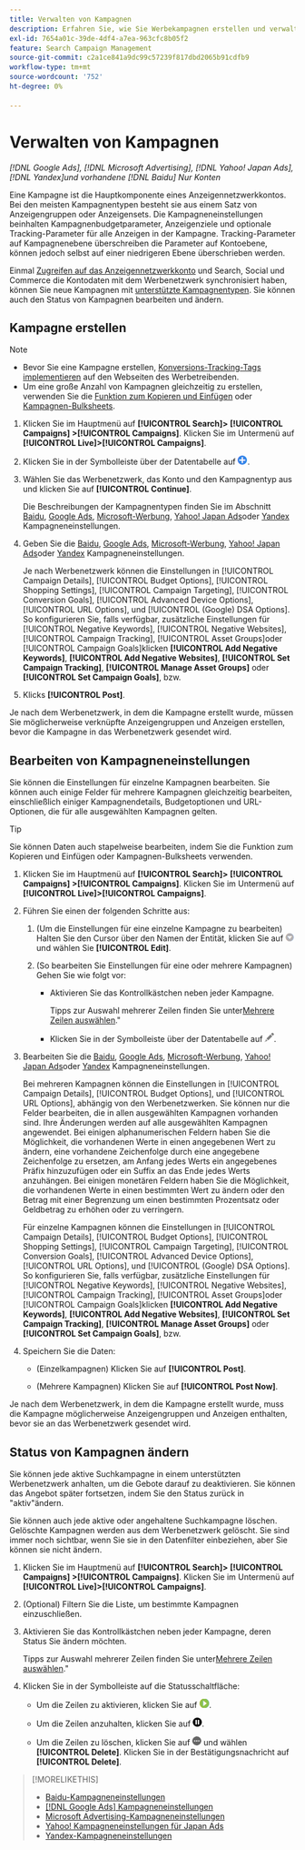 ```yaml
---
title: Verwalten von Kampagnen
description: Erfahren Sie, wie Sie Werbekampagnen erstellen und verwalten.
exl-id: 7654a01c-39de-4df4-a7ea-963cfc8b05f2
feature: Search Campaign Management
source-git-commit: c2a1ce841a9dc99c57239f817dbd2065b91cdfb9
workflow-type: tm+mt
source-wordcount: '752'
ht-degree: 0%

---
```


# Verwalten von Kampagnen

*[!DNL Google Ads], [!DNL Microsoft Advertising], [!DNL Yahoo! Japan Ads], [!DNL Yandex]und vorhandene [!DNL Baidu] Nur Konten*

Eine Kampagne ist die Hauptkomponente eines Anzeigennetzwerkkontos. Bei den meisten Kampagnentypen besteht sie aus einem Satz von Anzeigengruppen oder Anzeigensets. Die Kampagneneinstellungen beinhalten Kampagnenbudgetparameter, Anzeigenziele und optionale Tracking-Parameter für alle Anzeigen in der Kampagne. Tracking-Parameter auf Kampagnenebene überschreiben die Parameter auf Kontoebene, können jedoch selbst auf einer niedrigeren Ebene überschrieben werden.

Einmal [Zugreifen auf das Anzeigennetzwerkkonto](/help/search-social-commerce/campaign-management/accounts/ad-network-account-manage.md) und Search, Social und Commerce die Kontodaten mit dem Werbenetzwerk synchronisiert haben, können Sie neue Kampagnen mit [unterstützte Kampagnentypen](/help/search-social-commerce/introduction/supported-inventory.md). Sie können auch den Status von Kampagnen bearbeiten und ändern.

## Kampagne erstellen

>[!NOTE]
>
>* Bevor Sie eine Kampagne erstellen, [Konversions-Tracking-Tags implementieren](/help/search-social-commerce/tracking/conversion-tracking-about.md) auf den Webseiten des Werbetreibenden.
>* Um eine große Anzahl von Kampagnen gleichzeitig zu erstellen, verwenden Sie die [Funktion zum Kopieren und Einfügen](/help/search-social-commerce/campaign-management/campaigns/copy-paste.md) oder [Kampagnen-Bulksheets](/help/search-social-commerce/campaign-management/bulksheets/bulksheet-about.md).

1. Klicken Sie im Hauptmenü auf **[!UICONTROL Search]> [!UICONTROL Campaigns] >[!UICONTROL Campaigns]**. Klicken Sie im Untermenü auf **[!UICONTROL Live]>[!UICONTROL Campaigns]**.

1. Klicken Sie in der Symbolleiste über der Datentabelle auf ![Erstellen](/help/search-social-commerce/assets/add.png "Erstellen").

1. Wählen Sie das Werbenetzwerk, das Konto und den Kampagnentyp aus und klicken Sie auf **[!UICONTROL Continue]**.

   Die Beschreibungen der Kampagnentypen finden Sie im Abschnitt [Baidu](/help/search-social-commerce/campaign-management/campaigns/campaign-settings-baidu.md), [Google Ads](/help/search-social-commerce/campaign-management/campaigns/campaign-settings-google.md), [Microsoft-Werbung](/help/search-social-commerce/campaign-management/campaigns/campaign-settings-microsoft.md), [Yahoo! Japan Ads](/help/search-social-commerce/campaign-management/campaigns/campaign-settings-yahoo-japan.md)oder [Yandex](/help/search-social-commerce/campaign-management/campaigns/campaign-settings-yandex.md) Kampagneneinstellungen.

1. Geben Sie die [Baidu](/help/search-social-commerce/campaign-management/campaigns/campaign-settings-baidu.md), [Google Ads](/help/search-social-commerce/campaign-management/campaigns/campaign-settings-google.md), [Microsoft-Werbung](/help/search-social-commerce/campaign-management/campaigns/campaign-settings-microsoft.md), [Yahoo! Japan Ads](/help/search-social-commerce/campaign-management/campaigns/campaign-settings-yahoo-japan.md)oder [Yandex](/help/search-social-commerce/campaign-management/campaigns/campaign-settings-yandex.md) Kampagneneinstellungen.

   Je nach Werbenetzwerk können die Einstellungen in [!UICONTROL Campaign Details], [!UICONTROL Budget Options], [!UICONTROL Shopping Settings], [!UICONTROL Campaign Targeting], [!UICONTROL Conversion Goals], [!UICONTROL Advanced Device Options], [!UICONTROL URL Options], und [!UICONTROL (Google) DSA Options]. So konfigurieren Sie, falls verfügbar, zusätzliche Einstellungen für [!UICONTROL Negative Keywords], [!UICONTROL Negative Websites], [!UICONTROL Campaign Tracking], [!UICONTROL Asset Groups]oder [!UICONTROL Campaign Goals]klicken **[!UICONTROL Add Negative Keywords]**, **[!UICONTROL Add Negative Websites]**, **[!UICONTROL Set Campaign Tracking]**, **[!UICONTROL Manage Asset Groups]** oder **[!UICONTROL Set Campaign Goals]**, bzw.

1. Klicks **[!UICONTROL Post]**.

Je nach dem Werbenetzwerk, in dem die Kampagne erstellt wurde, müssen Sie möglicherweise verknüpfte Anzeigengruppen und Anzeigen erstellen, bevor die Kampagne in das Werbenetzwerk gesendet wird.

## Bearbeiten von Kampagneneinstellungen

Sie können die Einstellungen für einzelne Kampagnen bearbeiten. Sie können auch einige Felder für mehrere Kampagnen gleichzeitig bearbeiten, einschließlich einiger Kampagnendetails, Budgetoptionen und URL-Optionen, die für alle ausgewählten Kampagnen gelten.

>[!TIP]
>
>Sie können Daten auch stapelweise bearbeiten, indem Sie die Funktion zum Kopieren und Einfügen oder Kampagnen-Bulksheets verwenden.

1. Klicken Sie im Hauptmenü auf **[!UICONTROL Search]> [!UICONTROL Campaigns] >[!UICONTROL Campaigns]**. Klicken Sie im Untermenü auf **[!UICONTROL Live]>[!UICONTROL Campaigns]**.

1. Führen Sie einen der folgenden Schritte aus:

   1. (Um die Einstellungen für eine einzelne Kampagne zu bearbeiten) Halten Sie den Cursor über den Namen der Entität, klicken Sie auf ![Menüsymbol](/help/search-social-commerce/assets/arrow-dropdown-menu.png "Menüsymbol")und wählen Sie **[!UICONTROL Edit]**.

   1. (So bearbeiten Sie Einstellungen für eine oder mehrere Kampagnen) Gehen Sie wie folgt vor:

      * Aktivieren Sie das Kontrollkästchen neben jeder Kampagne.

        Tipps zur Auswahl mehrerer Zeilen finden Sie unter[Mehrere Zeilen auswählen](/help/search-social-commerce/common-tasks/navigation-editing-selection/multiple-rows-select.md).&quot;

      * Klicken Sie in der Symbolleiste über der Datentabelle auf ![Bearbeiten](/help/search-social-commerce/assets/edit.png "Bearbeiten").

1. Bearbeiten Sie die [Baidu](/help/search-social-commerce/campaign-management/campaigns/campaign-settings-baidu.md), [Google Ads](/help/search-social-commerce/campaign-management/campaigns/campaign-settings-google.md), [Microsoft-Werbung](/help/search-social-commerce/campaign-management/campaigns/campaign-settings-microsoft.md), [Yahoo! Japan Ads](/help/search-social-commerce/campaign-management/campaigns/campaign-settings-yahoo-japan.md)oder [Yandex](/help/search-social-commerce/campaign-management/campaigns/campaign-settings-yandex.md) Kampagneneinstellungen.

   Bei mehreren Kampagnen können die Einstellungen in [!UICONTROL Campaign Details], [!UICONTROL Budget Options], und [!UICONTROL URL Options], abhängig von den Werbenetzwerken. Sie können nur die Felder bearbeiten, die in allen ausgewählten Kampagnen vorhanden sind. Ihre Änderungen werden auf alle ausgewählten Kampagnen angewendet. Bei einigen alphanumerischen Feldern haben Sie die Möglichkeit, die vorhandenen Werte in einen angegebenen Wert zu ändern, eine vorhandene Zeichenfolge durch eine angegebene Zeichenfolge zu ersetzen, am Anfang jedes Werts ein angegebenes Präfix hinzuzufügen oder ein Suffix an das Ende jedes Werts anzuhängen. Bei einigen monetären Feldern haben Sie die Möglichkeit, die vorhandenen Werte in einen bestimmten Wert zu ändern oder den Betrag mit einer Begrenzung um einen bestimmten Prozentsatz oder Geldbetrag zu erhöhen oder zu verringern.

   Für einzelne Kampagnen können die Einstellungen in [!UICONTROL Campaign Details], [!UICONTROL Budget Options], [!UICONTROL Shopping Settings], [!UICONTROL Campaign Targeting], [!UICONTROL Conversion Goals], [!UICONTROL Advanced Device Options], [!UICONTROL URL Options], und [!UICONTROL (Google) DSA Options]. So konfigurieren Sie, falls verfügbar, zusätzliche Einstellungen für [!UICONTROL Negative Keywords], [!UICONTROL Negative Websites], [!UICONTROL Campaign Tracking], [!UICONTROL Asset Groups]oder [!UICONTROL Campaign Goals]klicken **[!UICONTROL Add Negative Keywords]**, **[!UICONTROL Add Negative Websites]**, **[!UICONTROL Set Campaign Tracking]**, **[!UICONTROL Manage Asset Groups]** oder **[!UICONTROL Set Campaign Goals]**, bzw.

1. Speichern Sie die Daten:

   * (Einzelkampagnen) Klicken Sie auf **[!UICONTROL Post]**.

   * (Mehrere Kampagnen) Klicken Sie auf **[!UICONTROL Post Now]**.

Je nach dem Werbenetzwerk, in dem die Kampagne erstellt wurde, muss die Kampagne möglicherweise Anzeigengruppen und Anzeigen enthalten, bevor sie an das Werbenetzwerk gesendet wird.

## Status von Kampagnen ändern

Sie können jede aktive Suchkampagne in einem unterstützten Werbenetzwerk anhalten, um die Gebote darauf zu deaktivieren. Sie können das Angebot später fortsetzen, indem Sie den Status zurück in &quot;aktiv&quot;ändern.

Sie können auch jede aktive oder angehaltene Suchkampagne löschen. Gelöschte Kampagnen werden aus dem Werbenetzwerk gelöscht. Sie sind immer noch sichtbar, wenn Sie sie in den Datenfilter einbeziehen, aber Sie können sie nicht ändern.

1. Klicken Sie im Hauptmenü auf **[!UICONTROL Search]> [!UICONTROL Campaigns] >[!UICONTROL Campaigns]**. Klicken Sie im Untermenü auf **[!UICONTROL Live]>[!UICONTROL Campaigns]**.

1. (Optional) Filtern Sie die Liste, um bestimmte Kampagnen einzuschließen.

1. Aktivieren Sie das Kontrollkästchen neben jeder Kampagne, deren Status Sie ändern möchten.

   Tipps zur Auswahl mehrerer Zeilen finden Sie unter[Mehrere Zeilen auswählen](/help/search-social-commerce/common-tasks/navigation-editing-selection/multiple-rows-select.md).&quot;

1. Klicken Sie in der Symbolleiste auf die Statusschaltfläche:

   * Um die Zeilen zu aktivieren, klicken Sie auf ![Aktivieren](/help/search-social-commerce/assets/activate.png "Aktivieren").

   * Um die Zeilen anzuhalten, klicken Sie auf ![Anhalten](/help/search-social-commerce/assets/pause.png "Anhalten").

   * Um die Zeilen zu löschen, klicken Sie auf ![Mehr](/help/search-social-commerce/assets/more.png "Mehr") und wählen **[!UICONTROL Delete]**. Klicken Sie in der Bestätigungsnachricht auf **[!UICONTROL Delete]**.

>[!MORELIKETHIS]
>
>* [Baidu-Kampagneneinstellungen](/help/search-social-commerce/campaign-management/campaigns/campaign-settings-baidu.md)
>* [[!DNL Google Ads] Kampagneneinstellungen](/help/search-social-commerce/campaign-management/campaigns/campaign-settings-google.md)
>* [Microsoft Advertising-Kampagneneinstellungen](/help/search-social-commerce/campaign-management/campaigns/campaign-settings-microsoft.md)
>* [Yahoo! Kampagneneinstellungen für Japan Ads](/help/search-social-commerce/campaign-management/campaigns/campaign-settings-yahoo-japan.md)
>* [Yandex-Kampagneneinstellungen](/help/search-social-commerce/campaign-management/campaigns/campaign-settings-yandex.md)
